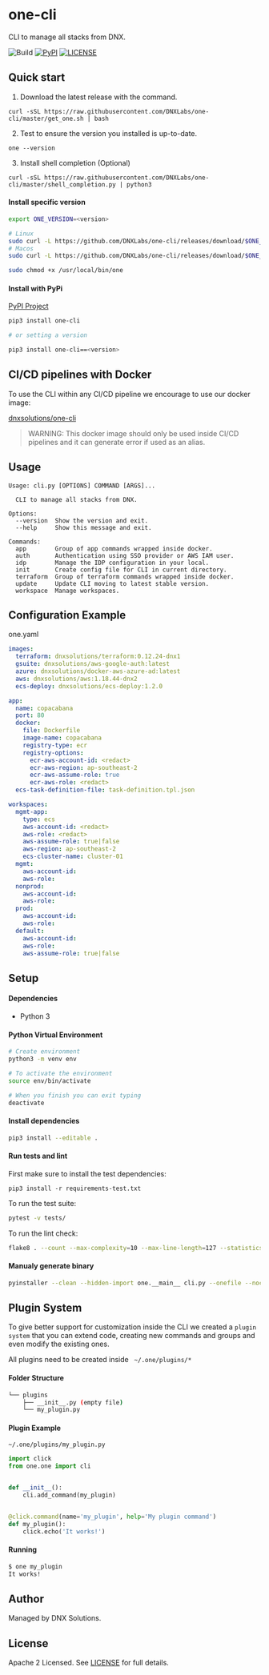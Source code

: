 # one-cli

CLI to manage all stacks from DNX.

![Build](https://github.com/DNXLabs/one-cli/workflows/Build/badge.svg)
[![PyPI](https://badge.fury.io/py/one-cli.svg)](https://pypi.python.org/pypi/one-cli/)
[![LICENSE](https://img.shields.io/github/license/DNXLabs/one-cli)](https://github.com/DNXLabs/one-cli/blob/master/LICENSE)

## Quick start

1. Download the latest release with the command.
```
curl -sSL https://raw.githubusercontent.com/DNXLabs/one-cli/master/get_one.sh | bash
```

2. Test to ensure the version you installed is up-to-date.
```
one --version
```

3. Install shell completion (Optional)
```
curl -sSL https://raw.githubusercontent.com/DNXLabs/one-cli/master/shell_completion.py | python3
```

#### Install specific version
```bash
export ONE_VERSION=<version>

# Linux
sudo curl -L https://github.com/DNXLabs/one-cli/releases/download/$ONE_VERSION/one_linux_amd64 -o /usr/local/bin/one
# Macos
sudo curl -L https://github.com/DNXLabs/one-cli/releases/download/$ONE_VERSION/one_macos_amd64 -o /usr/local/bin/one

sudo chmod +x /usr/local/bin/one
```

#### Install with PyPi
[PyPI Project](https://pypi.org/project/one-cli)
```bash
pip3 install one-cli

# or setting a version

pip3 install one-cli==<version>
```

##  CI/CD pipelines with Docker
To use the CLI within any CI/CD pipeline we encourage to use our docker image:

[dnxsolutions/one-cli](https://hub.docker.com/repository/docker/dnxsolutions/one-cli)

> WARNING: This docker image should only be used inside CI/CD pipelines and it can generate error if used as an alias.



## Usage
```
Usage: cli.py [OPTIONS] COMMAND [ARGS]...

  CLI to manage all stacks from DNX.

Options:
  --version  Show the version and exit.
  --help     Show this message and exit.

Commands:
  app        Group of app commands wrapped inside docker.
  auth       Authentication using SSO provider or AWS IAM user.
  idp        Manage the IDP configuration in your local.
  init       Create config file for CLI in current directory.
  terraform  Group of terraform commands wrapped inside docker.
  update     Update CLI moving to latest stable version.
  workspace  Manage workspaces.
```

## Configuration Example
one.yaml
```yaml
images:
  terraform: dnxsolutions/terraform:0.12.24-dnx1
  gsuite: dnxsolutions/aws-google-auth:latest
  azure: dnxsolutions/docker-aws-azure-ad:latest
  aws: dnxsolutions/aws:1.18.44-dnx2
  ecs-deploy: dnxsolutions/ecs-deploy:1.2.0

app:
  name: copacabana
  port: 80
  docker:
    file: Dockerfile
    image-name: copacabana
    registry-type: ecr
    registry-options:
      ecr-aws-account-id: <redact>
      ecr-aws-region: ap-southeast-2
      ecr-aws-assume-role: true
      ecr-aws-role: <redact>
  ecs-task-definition-file: task-definition.tpl.json

workspaces:
  mgmt-app:
    type: ecs
    aws-account-id: <redact>
    aws-role: <redact>
    aws-assume-role: true|false
    aws-region: ap-southeast-2
    ecs-cluster-name: cluster-01
  mgmt:
    aws-account-id:
    aws-role:
  nonprod:
    aws-account-id:
    aws-role:
  prod:
    aws-account-id:
    aws-role:
  default:
    aws-account-id:
    aws-role:
    aws-assume-role: true|false
```

## Setup

#### Dependencies
- Python 3

#### Python Virtual Environment
```bash
# Create environment
python3 -m venv env

# To activate the environment
source env/bin/activate

# When you finish you can exit typing
deactivate
```

#### Install dependencies

```bash
pip3 install --editable .
```

#### Run tests and lint
First make sure to install the test dependencies:
```
pip3 install -r requirements-test.txt
```

To run the test suite:
```bash
pytest -v tests/
```

To run the lint check:
```bash
flake8 . --count --max-complexity=10 --max-line-length=127 --statistics --exclude env
```

#### Manualy generate binary
```bash
pyinstaller --clean --hidden-import one.__main__ cli.py --onefile --noconsole -n one
```

## Plugin System
To give better support for customization inside the CLI we created a `plugin system` that you can extend code, creating new commands and groups and even modify the existing ones.

All plugins need to be created inside ` ~/.one/plugins/*`

#### Folder Structure
```bash
└── plugins
    ├── __init__.py (empty file)
    └── my_plugin.py
```

#### Plugin Example
`~/.one/plugins/my_plugin.py`
```python
import click
from one.one import cli


def __init__():
    cli.add_command(my_plugin)


@click.command(name='my_plugin', help='My plugin command')
def my_plugin():
    click.echo('It works!')
```

#### Running
```bash
$ one my_plugin
It works!
```

## Author
Managed by DNX Solutions.

## License
Apache 2 Licensed. See [LICENSE](https://github.com/DNXLabs/one-cli/blob/master/LICENSE) for full details.